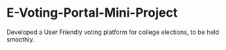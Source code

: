 # E-Voting-Portal-Mini-Project
Developed a User Friendly voting platform for college elections, to be held smoothly.
